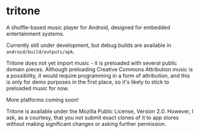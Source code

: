# tritone
A shuffle-based music player for Android, designed for embedded entertainment systems.

Currently still under development, but debug builds are available in `android/build/outputs/apk`.

Tritone does not yet import music - it is preloaded with several public domain pieces. Although preloading Creative Commons Attribution music is a possibility, it would require programming in a form of attribution, and this is only for demo purposes in the first place, so it's likely to stick to preloaded music for now.

More platforms coming soon!

Tritone is available under the Mozilla Public License, Version 2.0. However, I ask, as a courtesy, that you not submit exact clones of it to app stores without making significant changes or asking further permission.
